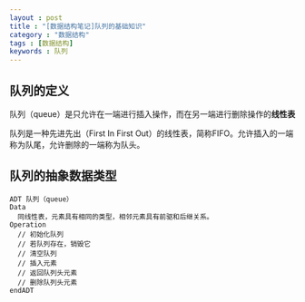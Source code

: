 ```yaml
---
layout : post
title : "[数据结构笔记]队列的基础知识"
category : "数据结构"
tags : [数据结构]
keywords : 队列
---
```


## 队列的定义

队列（queue）是只允许在一端进行插入操作，而在另一端进行删除操作的**线性表**

队列是一种先进先出（First In First Out）的线性表，简称FIFO。允许插入的一端称为队尾，允许删除的一端称为队头。

## 队列的抽象数据类型

```
ADT 队列（queue）
Data
  同线性表，元素具有相同的类型，相邻元素具有前驱和后继关系。
Operation
  // 初始化队列
  // 若队列存在，销毁它
  // 清空队列
  // 插入元素
  // 返回队列头元素
  // 删除队列头元素
endADT
```
